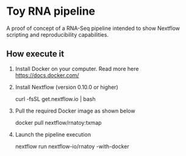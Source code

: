 Toy RNA pipeline 
=================

A proof of concept of a RNA-Seq pipeline intended to show Nextflow
scripting and reproducibility capabilities.


How execute it
----------------

1) Install Docker on your computer. Read more here https://docs.docker.com/

2) Install Nextflow (version 0.10.0 or higher)

    curl -fsSL get.nextflow.io | bash

3) Pull the required Docker image as shown below 

    docker pull nextflow/rnatoy:txmap


4) Launch the pipeline execution 

    nextflow run nextflow-io/rnatoy -with-docker 
    
    
    

   
